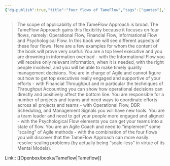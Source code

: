 ```yaml
---
{"dg-publish":true,"title":"four flows of TameFlow","tags":["quotes"],"date":"2023-02-11T22:06:17+04:00","modified_at":"2023-07-12T15:38:14+03:00","alias":"four flows of TameFlow","dg-path":"/quotes/202302112206.md","permalink":"/quotes/202302112206/","dgPassFrontmatter":true}
---
```



> The scope of applicability of the TameFlow Approach is broad. The TameFlow Approach gains this flexibility because it focuses on four flows, namely: Operational Flow, Financial Flow, Informational Flow and Psychological Flow. In this book we will see different aspects of these four flows. Here are a few examples for whom the content of the book will prove very useful: You are a top level executive and you are drowning in information overload - with the Informational Flow you will receive only relevant information, when it is needed, with the right people involved, and you will be able to make timely quality management decisions. You are in charge of Agile and cannot figure out how to get top executives really engaged and supportive of your efforts - with Financial Throughput and in particular the techniques of Throughput Accounting you can show how operational decisions can directly and positively affect the bottom line. You are responsible for a number of projects and teams and need ways to coordinate efforts across all projects and teams - with Operational Flow, DBR Scheduling, and Management Signals you will have new tools. You are a team leader and need to get your people more engaged and aligned - with the Psychological Flow elements you can get your teams into a state of flow. You are an Agile Coach and need to “implement” some “scaling” of Agile methods - with the combination of the four flows you will discover that the TameFlow Approach can more easily resolve scaling problems (by actually being “scale-less” in virtue of its Mental Models).

Link:: [[Openbox/books/Tameflow\|Tameflow]]
